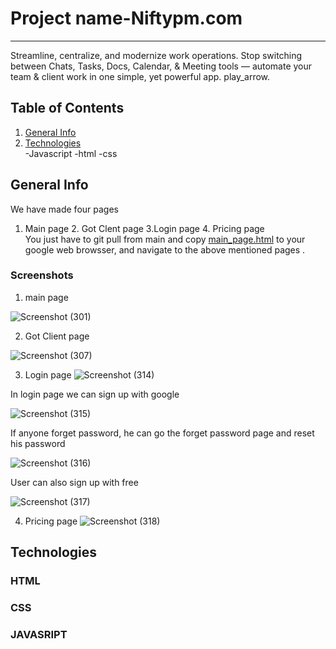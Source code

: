 # Project name-Niftypm.com
***
Streamline, centralize, and modernize work operations. Stop switching between Chats, Tasks, Docs, Calendar, & Meeting tools — automate your team & client work in one simple, yet powerful app. play_arrow.

## Table of Contents
1. [General Info](#general-info)
2. [Technologies](#technologies)\
  -Javascript
  -html
  -css

## General Info

We have made four pages 
1. Main page 2. Got Clent page 3.Login page 4. Pricing page\
You just have to git pull from main and copy [main_page.html]() to your google web browsser, and navigate to the above mentioned pages .

### Screenshots
1. main page

![Screenshot (301)](https://user-images.githubusercontent.com/77038699/107173837-ca2cd200-69ee-11eb-9480-8830c9d67c42.png)


2. Got Client page

![Screenshot (307)](https://user-images.githubusercontent.com/77038699/107174481-5c81a580-69f0-11eb-9727-6d2b9f4497f9.png)


3. Login page
![Screenshot (314)](https://user-images.githubusercontent.com/77038699/107174857-4f18eb00-69f1-11eb-9992-2adfba69ef5e.png)

In login page we can sign up with google

![Screenshot (315)](https://user-images.githubusercontent.com/77038699/107174906-753e8b00-69f1-11eb-81c5-bb52838f89ac.png)

If anyone forget password, he can go the forget password page and reset his password

![Screenshot (316)](https://user-images.githubusercontent.com/77038699/107175034-c64e7f00-69f1-11eb-81b0-d17cae10eadd.png)

User can also sign up with free

![Screenshot (317)](https://user-images.githubusercontent.com/77038699/107175095-f1d16980-69f1-11eb-8e48-1f05a268bcf8.png)

4. Pricing page
![Screenshot (318)](https://user-images.githubusercontent.com/77038699/107175152-1d545400-69f2-11eb-9c55-126d19747543.png)

## Technologies

### HTML

### CSS

### JAVASRIPT




